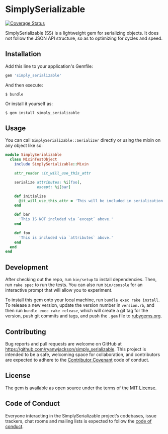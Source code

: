 # SimplySerializable

[![Coverage Status](https://coveralls.io/repos/github/ryanwjackson/simply_serializable/badge.svg?branch=master)](https://coveralls.io/github/ryanwjackson/simply_serializable?branch=master)

SimplySerializable (SS) is a lightweight gem for serializing objects.  It does not follow the JSON API structure, so as to optimizing for cycles and speed.

## Installation

Add this line to your application's Gemfile:

```ruby
gem 'simply_serializable'
```

And then execute:

    $ bundle

Or install it yourself as:

    $ gem install simply_serializable

## Usage

You can call `SimplySerializable::Serializer` directly or using the mixin on any object like so:

```ruby
module SimplySerializable
  class MixinTestObject
    include SimplySerializable::Mixin

    attr_reader :it_will_use_this_attr

    serialize attributes: %i[foo],
              except: %i[bar]

    def initialize
      @it_will_use_this_attr = 'This will be included in serialization.'
    end

    def bar
      'This IS NOT included via `except` above.'
    end

    def foo
      'This is included via `attributes` above.'
    end
  end
end
```

## Development

After checking out the repo, run `bin/setup` to install dependencies. Then, run `rake spec` to run the tests. You can also run `bin/console` for an interactive prompt that will allow you to experiment.

To install this gem onto your local machine, run `bundle exec rake install`. To release a new version, update the version number in `version.rb`, and then run `bundle exec rake release`, which will create a git tag for the version, push git commits and tags, and push the `.gem` file to [rubygems.org](https://rubygems.org).

## Contributing

Bug reports and pull requests are welcome on GitHub at https://github.com/ryanwjackson/simply_serializable. This project is intended to be a safe, welcoming space for collaboration, and contributors are expected to adhere to the [Contributor Covenant](http://contributor-covenant.org) code of conduct.

## License

The gem is available as open source under the terms of the [MIT License](https://opensource.org/licenses/MIT).

## Code of Conduct

Everyone interacting in the SimplySerializable project’s codebases, issue trackers, chat rooms and mailing lists is expected to follow the [code of conduct](https://github.com/ryanwjackson/simply_serializable/blob/master/CODE_OF_CONDUCT.md).
